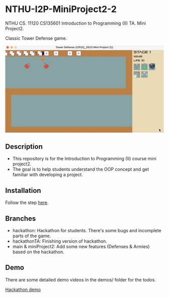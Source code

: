 # NTHU-I2P-MiniProject2-2
NTHU CS. 11120 CS135601 Introduction to Programming (II) TA. Mini Project2.

Classic Tower Defense game.

![](demos/gameplay.jpg)

## Description
- This repository is for the Introduction to Programming (II) course mini project2.
- The goal is to help students understand the OOP concept and get familiar with developing a project.

## Installation
Follow the step [here](https://github.com/j3soon/Allegro5Template/blob/master/docs/README.md).

## Branches
- hackathon: Hackathon for students. There's some bugs and incomplete parts of the game.
- hackathonTA: Finishing version of hackathon.
- main & miniProject2: Add some new features (Defenses & Armies) based on the hackathon.

## Demo
There are some detailed demo videos in the demos/ folder for the todos.

[Hackathon demo](demos/Hackathon-demo.mp4)
